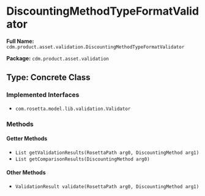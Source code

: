 # DiscountingMethodTypeFormatValidator

**Full Name:** `cdm.product.asset.validation.DiscountingMethodTypeFormatValidator`

**Package:** `cdm.product.asset.validation`

## Type: Concrete Class

### Implemented Interfaces

- `com.rosetta.model.lib.validation.Validator`

### Methods

#### Getter Methods

- `List getValidationResults(RosettaPath arg0, DiscountingMethod arg1)`
- `List getComparisonResults(DiscountingMethod arg0)`

#### Other Methods

- `ValidationResult validate(RosettaPath arg0, DiscountingMethod arg1)`

